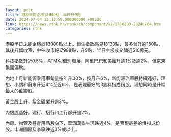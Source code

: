 ```yaml
---
layout: post
title: 港股未能企穩18000點　半日升9點
date: 2024-07-04 12:12:59.000000000 +08:00
link: https://news.rthk.hk/rthk/ch/component/k2/1760209-20240704.htm
categories: rthk
---
```


港股半日未能企穩於18000點以上，恒生指數高見18133點，最多曾升逾150點，其後升幅收窄，中午收市報17988點，升9點，半日主板成交額近510億元。

科技指數升近0.5%，ATMXJ個別發展，阿里巴巴和美團升逾1%及逾2%，但京東集團偏軟。

內地上月新能源乘用車銷量按年升30%，按月升6%，新能源汽車股持續造好，理想、小鵬和蔚來升近4%至近6%，是表現最好的3隻科指成份股，理想同時是升幅最大的藍籌股。

黃金股上升，紫金礦業升逾3%。

內銀股造好，建行、招行和工行都升逾2%。

內房、物管及體育用品股向下，華潤萬象生活跌近4%，是表現最差的恒指成份股。申洲國際及李寧跌近3%或以上。
